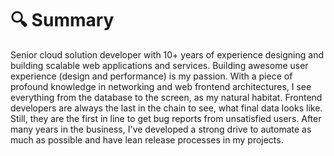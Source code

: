 # 🔍 Summary

Senior cloud solution developer with 10+ years of experience designing and building scalable web applications and services. Building awesome user experience (design and performance) is my passion. With a piece of profound knowledge in networking and web frontend architectures, I see everything from the database to the screen, as my natural habitat. Frontend developers are always the last in the chain to see, what final data looks like. Still, they are the first in line to get bug reports from unsatisfied users. After many years in the business, I've developed a strong drive to automate as much as possible and have lean release processes in my projects.
